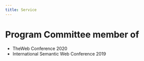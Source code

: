 ```yaml
---
title: Service
---
```


# Program Committee member of
- TheWeb Conference 2020
- International Semantic Web Conference 2019
